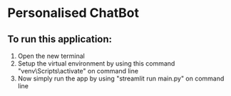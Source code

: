 # Personalised ChatBot

## To run this application:
1. Open the new terminal
2. Setup the virtual environment by using this command "venv\Scripts\activate" on command line
3. Now simply run the app by using "streamlit run main.py" on command line